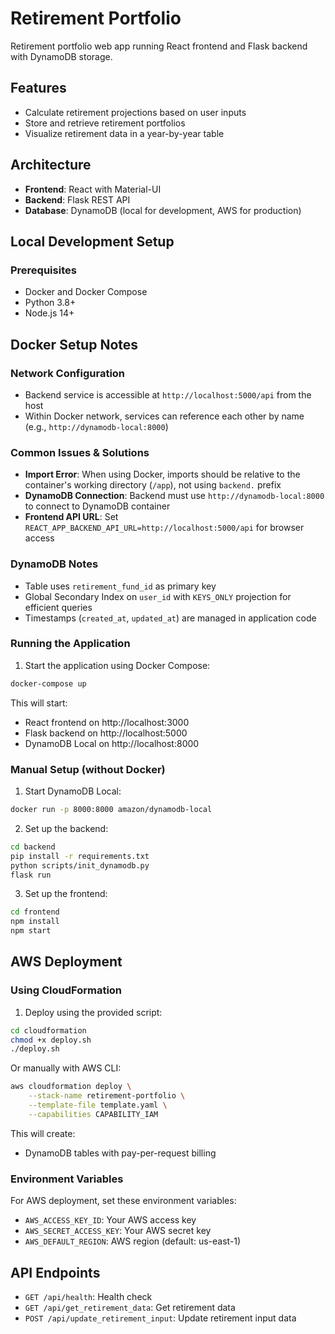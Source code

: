 # Retirement Portfolio

Retirement portfolio web app running React frontend and Flask backend with DynamoDB storage.

## Features

- Calculate retirement projections based on user inputs
- Store and retrieve retirement portfolios
- Visualize retirement data in a year-by-year table

## Architecture

- **Frontend**: React with Material-UI
- **Backend**: Flask REST API
- **Database**: DynamoDB (local for development, AWS for production)

## Local Development Setup

### Prerequisites

- Docker and Docker Compose
- Python 3.8+
- Node.js 14+

## Docker Setup Notes

### Network Configuration
- Backend service is accessible at `http://localhost:5000/api` from the host
- Within Docker network, services can reference each other by name (e.g., `http://dynamodb-local:8000`)

### Common Issues & Solutions
- **Import Error**: When using Docker, imports should be relative to the container's working directory (`/app`), not using `backend.` prefix
- **DynamoDB Connection**: Backend must use `http://dynamodb-local:8000` to connect to DynamoDB container
- **Frontend API URL**: Set `REACT_APP_BACKEND_API_URL=http://localhost:5000/api` for browser access

### DynamoDB Notes
- Table uses `retirement_fund_id` as primary key
- Global Secondary Index on `user_id` with `KEYS_ONLY` projection for efficient queries
- Timestamps (`created_at`, `updated_at`) are managed in application code

### Running the Application

1. Start the application using Docker Compose:

```bash
docker-compose up
```

This will start:
- React frontend on http://localhost:3000
- Flask backend on http://localhost:5000
- DynamoDB Local on http://localhost:8000

### Manual Setup (without Docker)

1. Start DynamoDB Local:

```bash
docker run -p 8000:8000 amazon/dynamodb-local
```

2. Set up the backend:

```bash
cd backend
pip install -r requirements.txt
python scripts/init_dynamodb.py
flask run
```

3. Set up the frontend:

```bash
cd frontend
npm install
npm start
```

## AWS Deployment

### Using CloudFormation

1. Deploy using the provided script:

```bash
cd cloudformation
chmod +x deploy.sh
./deploy.sh
```

Or manually with AWS CLI:

```bash
aws cloudformation deploy \
    --stack-name retirement-portfolio \
    --template-file template.yaml \
    --capabilities CAPABILITY_IAM
```

This will create:
- DynamoDB tables with pay-per-request billing

### Environment Variables

For AWS deployment, set these environment variables:

- `AWS_ACCESS_KEY_ID`: Your AWS access key
- `AWS_SECRET_ACCESS_KEY`: Your AWS secret key
- `AWS_DEFAULT_REGION`: AWS region (default: us-east-1)

## API Endpoints

- `GET /api/health`: Health check
- `GET /api/get_retirement_data`: Get retirement data
- `POST /api/update_retirement_input`: Update retirement input data